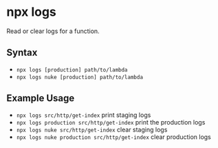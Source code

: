 # npx logs

Read or clear logs for a function.

## Syntax

- `npx logs [production] path/to/lambda`
- `npx logs nuke [production] path/to/lambda`

## Example Usage

- `npx logs src/http/get-index` print staging logs
- `npx logs production src/http/get-index` print the production logs
- `npx logs nuke src/http/get-index` clear staging logs
- `npx logs nuke production src/http/get-index` clear production logs
